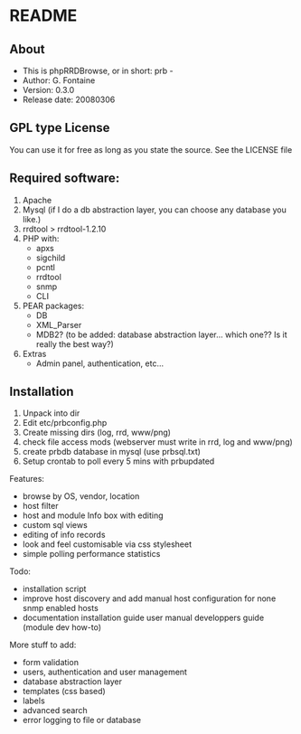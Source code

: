 # README

## About

- This is phpRRDBrowse, or in short: prb -
- Author: G. Fontaine
- Version: 0.3.0
- Release date: 20080306

## GPL type License
You can use it for free as long as you state the source.
See the LICENSE file

## Required software:

1. Apache
2. Mysql (if I do a db abstraction layer, you can choose any database you like.)
3. rrdtool > rrdtool-1.2.10
4. PHP with:
    - apxs
    - sigchild
    - pcntl
    - rrdtool
    - snmp
    - CLI
5. PEAR packages:
    - DB
    - XML_Parser
    * MDB2? (to be added: database abstraction layer... which one?? 
		Is it really the best way?)
6. Extras
    - Admin panel, authentication, etc...

## Installation

1. Unpack into dir
2. Edit etc/prbconfig.php
3. Create missing dirs (log, rrd, www/png)
4. check file access mods (webserver must write in rrd, log and www/png)
5. create prbdb database in mysql (use prbsql.txt)
6. Setup crontab to poll every 5 mins with prbupdated

Features:
- browse by OS, vendor, location
- host filter
- host and module Info box with editing
- custom sql views
- editing of info records
- look and feel customisable via css stylesheet
- simple polling performance statistics

Todo: 
- installation script
- improve host discovery and add manual host configuration for
    none snmp enabled hosts
- documentation
    installation guide
    user manual
    developpers guide (module dev how-to)

More stuff to add:
- form validation
- users, authentication and user management
- database abstraction layer
- templates (css based)
- labels
- advanced search
- error logging to file or database
